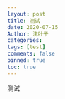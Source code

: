 ```yaml
---
layout: post
title: 测试
date: 2020-07-15
Author: 沈叶子
categories: 
tags: [test]
comments: false
pinned: true
toc: true
--- 
```

测试
